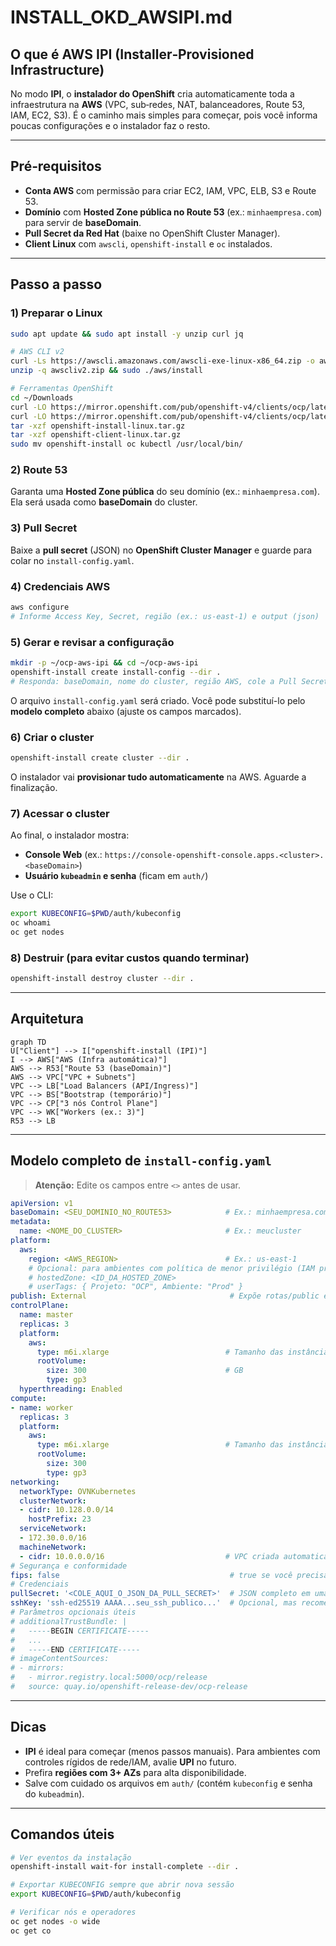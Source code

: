 # INSTALL_OKD_AWSIPI.md

## O que é AWS IPI (Installer‑Provisioned Infrastructure)
No modo **IPI**, o **instalador do OpenShift** cria automaticamente toda a infraestrutura na **AWS** (VPC, sub‑redes, NAT, balanceadores, Route 53, IAM, EC2, S3). É o caminho mais simples para começar, pois você informa poucas configurações e o instalador faz o resto.

---

## Pré‑requisitos
- **Conta AWS** com permissão para criar EC2, IAM, VPC, ELB, S3 e Route 53.
- **Domínio** com **Hosted Zone pública no Route 53** (ex.: `minhaempresa.com`) para servir de **baseDomain**.
- **Pull Secret da Red Hat** (baixe no OpenShift Cluster Manager).
- **Client Linux** com `awscli`, `openshift-install` e `oc` instalados.

---

## Passo a passo
### 1) Preparar o Linux
```bash
sudo apt update && sudo apt install -y unzip curl jq

# AWS CLI v2
curl -Ls https://awscli.amazonaws.com/awscli-exe-linux-x86_64.zip -o awscliv2.zip
unzip -q awscliv2.zip && sudo ./aws/install

# Ferramentas OpenShift
cd ~/Downloads
curl -LO https://mirror.openshift.com/pub/openshift-v4/clients/ocp/latest/openshift-install-linux.tar.gz
curl -LO https://mirror.openshift.com/pub/openshift-v4/clients/ocp/latest/openshift-client-linux.tar.gz
tar -xzf openshift-install-linux.tar.gz
tar -xzf openshift-client-linux.tar.gz
sudo mv openshift-install oc kubectl /usr/local/bin/
```

### 2) Route 53
Garanta uma **Hosted Zone pública** do seu domínio (ex.: `minhaempresa.com`). Ela será usada como **baseDomain** do cluster.

### 3) Pull Secret
Baixe a **pull secret** (JSON) no **OpenShift Cluster Manager** e guarde para colar no `install-config.yaml`.

### 4) Credenciais AWS
```bash
aws configure
# Informe Access Key, Secret, região (ex.: us-east-1) e output (json)
```

### 5) Gerar e revisar a configuração
```bash
mkdir -p ~/ocp-aws-ipi && cd ~/ocp-aws-ipi
openshift-install create install-config --dir .
# Responda: baseDomain, nome do cluster, região AWS, cole a Pull Secret e (opcional) sua chave SSH pública.
```
O arquivo `install-config.yaml` será criado. Você pode substituí-lo pelo **modelo completo** abaixo (ajuste os campos marcados).

### 6) Criar o cluster
```bash
openshift-install create cluster --dir .
```
O instalador vai **provisionar tudo automaticamente** na AWS. Aguarde a finalização.

### 7) Acessar o cluster
Ao final, o instalador mostra:
- **Console Web** (ex.: `https://console-openshift-console.apps.<cluster>.<baseDomain>`)
- **Usuário `kubeadmin` e senha** (ficam em `auth/`)

Use o CLI:
```bash
export KUBECONFIG=$PWD/auth/kubeconfig
oc whoami
oc get nodes
```

### 8) Destruir (para evitar custos quando terminar)
```bash
openshift-install destroy cluster --dir .
```

---

## Arquitetura
```mermaid
graph TD
U["Client"] --> I["openshift-install (IPI)"]
I --> AWS["AWS (Infra automática)"]
AWS --> R53["Route 53 (baseDomain)"]
AWS --> VPC["VPC + Subnets"]
VPC --> LB["Load Balancers (API/Ingress)"]
VPC --> BS["Bootstrap (temporário)"]
VPC --> CP["3 nós Control Plane"]
VPC --> WK["Workers (ex.: 3)"]
R53 --> LB
```

---

## Modelo **completo** de `install-config.yaml`
> **Atenção:** Edite os campos entre `<>` antes de usar.

```yaml
apiVersion: v1
baseDomain: <SEU_DOMINIO_NO_ROUTE53>            # Ex.: minhaempresa.com
metadata:
  name: <NOME_DO_CLUSTER>                       # Ex.: meucluster
platform:
  aws:
    region: <AWS_REGION>                        # Ex.: us-east-1
    # Opcional: para ambientes com política de menor privilégio (IAM pré-criado):
    # hostedZone: <ID_DA_HOSTED_ZONE>
    # userTags: { Projeto: "OCP", Ambiente: "Prod" }
publish: External                                # Expõe rotas/public endpoints externamente
controlPlane:
  name: master
  replicas: 3
  platform:
    aws:
      type: m6i.xlarge                          # Tamanho das instâncias de control-plane
      rootVolume:
        size: 300                               # GB
        type: gp3
  hyperthreading: Enabled
compute:
- name: worker
  replicas: 3
  platform:
    aws:
      type: m6i.xlarge                          # Tamanho das instâncias de worker
      rootVolume:
        size: 300
        type: gp3
networking:
  networkType: OVNKubernetes
  clusterNetwork:
  - cidr: 10.128.0.0/14
    hostPrefix: 23
  serviceNetwork:
  - 172.30.0.0/16
  machineNetwork:
  - cidr: 10.0.0.0/16                           # VPC criada automaticamente
# Segurança e conformidade
fips: false                                      # true se você precisar de FIPS
# Credenciais
pullSecret: '<COLE_AQUI_O_JSON_DA_PULL_SECRET>'  # JSON completo em uma linha
sshKey: 'ssh-ed25519 AAAA...seu_ssh_publico...'  # Opcional, mas recomendado
# Parâmetros opcionais úteis
# additionalTrustBundle: |
#   -----BEGIN CERTIFICATE-----
#   ...
#   -----END CERTIFICATE-----
# imageContentSources:
# - mirrors:
#   - mirror.registry.local:5000/ocp/release
#   source: quay.io/openshift-release-dev/ocp-release
```

---

## Dicas
- **IPI** é ideal para começar (menos passos manuais). Para ambientes com controles rígidos de rede/IAM, avalie **UPI** no futuro.
- Prefira **regiões com 3+ AZs** para alta disponibilidade.
- Salve com cuidado os arquivos em `auth/` (contém `kubeconfig` e senha do `kubeadmin`).

---

## Comandos úteis
```bash
# Ver eventos da instalação
openshift-install wait-for install-complete --dir .

# Exportar KUBECONFIG sempre que abrir nova sessão
export KUBECONFIG=$PWD/auth/kubeconfig

# Verificar nós e operadores
oc get nodes -o wide
oc get co
```
